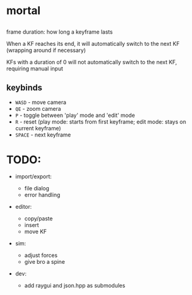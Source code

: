 # mortal

##

frame duration: how long a keyframe lasts

When a KF reaches its end, it will automatically switch to the next KF (wrapping around if necessary)

KFs with a duration of 0 will not automatically switch to the next KF, requiring manual input

## keybinds

-   `WASD` - move camera
-   `QE` - zoom camera
-   `P` - toggle between 'play' mode and 'edit' mode
-   `R` - reset (play mode: starts from first keyframe; edit mode: stays on current keyframe)
-   `SPACE` - next keyframe

# TODO:

-   import/export:

    -   file dialog
    -   error handling

-   editor:

    -   copy/paste
    -   insert
    -   move KF

-   sim:

    -   adjust forces
    -   give bro a spine

-   dev:
    -   add raygui and json.hpp as submodules
